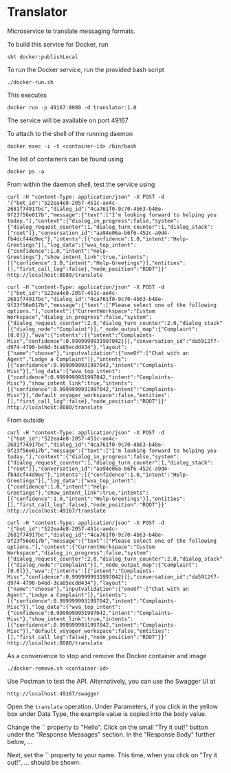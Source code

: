 # Translator

Microservice to translate messaging formats.

To build this service for Docker, run

    sbt docker:publishLocal
    
To run the Docker service, run the provided bash script

    ./docker-run.sh

This executes

    docker run -p 49167:8080 -d translator:1.0

The service will be available on port 49167

To attach to the shell of the running daemon

    docker exec -i -t <container-id> /bin/bash

The list of containers can be found using

    docker ps -a

From within the daemon shell, test the service using

    curl -H "content-Type: application/json" -X POST -d '{"bot_id":"522ea4e8-2057-451c-ae4c-2681f74917bc","dialog_id":"4ca761f0-9c70-4b63-b48e-9f23f56e017b","message":{"text":["I'm looking forward to helping you today."],"context":{"dialog_in_progress":false,"system":{"dialog_request_counter":1,"dialog_turn_counter":1,"dialog_stack":["root"]},"conversation_id":"aa94e06a-b6f6-452c-a9d4-fb4dcf44d9ec"},"intents":[{"confidence":1.0,"intent":"Help-Greetings"}],"log_data":{"wva_top_intent":{"confidence":1.0,"intent":"Help-Greetings"},"show_intent_link":true,"intents":[{"confidence":1.0,"intent":"Help-Greetings"}],"entities":[],"first_call_log":false},"node_position":"ROOT"}}' http://localhost:8080/translate

    curl -H "content-Type: application/json" -X POST -d '{"bot_id":"522ea4e8-2057-451c-ae4c-2681f74917bc","dialog_id":"4ca761f0-9c70-4b63-b48e-9f23f56e017b","message":{"text":["Please select one of the following options."],"context":{"CurrentWorkspace":"Custom Workspace","dialog_in_progress":false,"system":{"dialog_request_counter":2.0,"dialog_turn_counter":2.0,"dialog_stack":[{"dialog_node":"Complaint"}],"_node_output_map":{"Complaint":[0.0]}},"wva":{"intents":[{"intent":"Complaints-Misc","confidence":0.9999999931997042}]},"conversation_id":"da5912f7-d974-4790-b46d-3ca85ecdd434"},"layout":{"name":"choose"},"inputvalidation":{"oneOf":["Chat with an Agent","Lodge a Complaint"]},"intents":[{"confidence":0.9999999931997042,"intent":"Complaints-Misc"}],"log_data":{"wva_top_intent":{"confidence":0.9999999931997042,"intent":"Complaints-Misc"},"show_intent_link":true,"intents":[{"confidence":0.9999999931997042,"intent":"Complaints-Misc"}],"default_voyager_workspace":false,"entities":[],"first_call_log":false},"node_position":"ROOT"}}' http://localhost:8080/translate

From outside

    curl -H "content-Type: application/json" -X POST -d '{"bot_id":"522ea4e8-2057-451c-ae4c-2681f74917bc","dialog_id":"4ca761f0-9c70-4b63-b48e-9f23f56e017b","message":{"text":["I'm looking forward to helping you today."],"context":{"dialog_in_progress":false,"system":{"dialog_request_counter":1,"dialog_turn_counter":1,"dialog_stack":["root"]},"conversation_id":"aa94e06a-b6f6-452c-a9d4-fb4dcf44d9ec"},"intents":[{"confidence":1.0,"intent":"Help-Greetings"}],"log_data":{"wva_top_intent":{"confidence":1.0,"intent":"Help-Greetings"},"show_intent_link":true,"intents":[{"confidence":1.0,"intent":"Help-Greetings"}],"entities":[],"first_call_log":false},"node_position":"ROOT"}}' http://localhost:49167/translate

    curl -H "content-Type: application/json" -X POST -d '{"bot_id":"522ea4e8-2057-451c-ae4c-2681f74917bc","dialog_id":"4ca761f0-9c70-4b63-b48e-9f23f56e017b","message":{"text":["Please select one of the following options."],"context":{"CurrentWorkspace":"Custom Workspace","dialog_in_progress":false,"system":{"dialog_request_counter":2.0,"dialog_turn_counter":2.0,"dialog_stack":[{"dialog_node":"Complaint"}],"_node_output_map":{"Complaint":[0.0]}},"wva":{"intents":[{"intent":"Complaints-Misc","confidence":0.9999999931997042}]},"conversation_id":"da5912f7-d974-4790-b46d-3ca85ecdd434"},"layout":{"name":"choose"},"inputvalidation":{"oneOf":["Chat with an Agent","Lodge a Complaint"]},"intents":[{"confidence":0.9999999931997042,"intent":"Complaints-Misc"}],"log_data":{"wva_top_intent":{"confidence":0.9999999931997042,"intent":"Complaints-Misc"},"show_intent_link":true,"intents":[{"confidence":0.9999999931997042,"intent":"Complaints-Misc"}],"default_voyager_workspace":false,"entities":[],"first_call_log":false},"node_position":"ROOT"}}' http://localhost:8080/translate
    
As a convenience to stop and remove the Docker container and image

    ./docker-remove.sh <container-id>

Use Postman to test the API. Alternatively, you can use the Swagger UI at

    http://localhost:49167/swagger

Open the `translate` operation. Under Parameters, if you click in the yellow box under Data Type, the example value
is copied into the body value.

Change the `` property to "Hello". Click on the small "Try it out!" button under the "Response Messages"
section. In the "Response Body" further below, ...

Next, set the `` property to your name. This time, when you click on "Try it out!", ...
should be shown.
